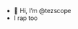 - 👋 Hi, I’m @tezscope
- I rap too

<!---
tezscope/tezscope is a ✨ special ✨ repository because its `README.md` (this file) appears on your GitHub profile.
You can click the Preview link to take a look at your changes.
--->
